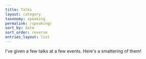 ```yaml
---
title: Talks
layout: category
taxonomy: speaking
permalink: /speaking/
sort_by: date
sort_order: reverse
entries_layout: list
---
```


I've given a few talks at a few events. Here's a smattering of them!
